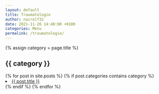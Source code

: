 ```yaml
---
layout: default
title: Traumatologie
author: nairolf32
date: 2021-11-26 14:40:00 +0100
categories: Menu
permalink: /traumatologie/
---
```


{% assign category = page.title %}

<h2>{{ category }}</h2>
{% for post in site.posts %}
{% if post.categories contains category %}
<li> <a href="{{ post.url | relative_url }}">{{ post.title }}</a></li>
{% endif %}
{% endfor %}
